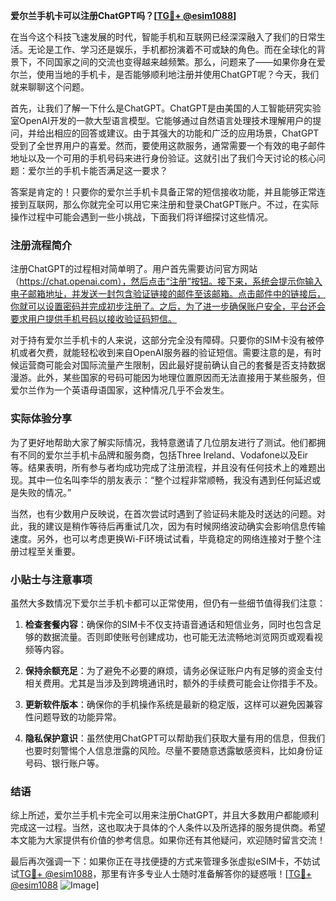 **爱尔兰手机卡可以注册ChatGPT吗？[[TG💪+ @esim1088](https://t.me/s/esim1088)]**

在当今这个科技飞速发展的时代，智能手机和互联网已经深深融入了我们的日常生活。无论是工作、学习还是娱乐，手机都扮演着不可或缺的角色。而在全球化的背景下，不同国家之间的交流也变得越来越频繁。那么，问题来了——如果你身在爱尔兰，使用当地的手机卡，是否能够顺利地注册并使用ChatGPT呢？今天，我们就来聊聊这个问题。

首先，让我们了解一下什么是ChatGPT。ChatGPT是由美国的人工智能研究实验室OpenAI开发的一款大型语言模型。它能够通过自然语言处理技术理解用户的提问，并给出相应的回答或建议。由于其强大的功能和广泛的应用场景，ChatGPT受到了全世界用户的喜爱。然而，要使用这款服务，通常需要一个有效的电子邮件地址以及一个可用的手机号码来进行身份验证。这就引出了我们今天讨论的核心问题：爱尔兰的手机卡能否满足这一要求？

答案是肯定的！只要你的爱尔兰手机卡具备正常的短信接收功能，并且能够正常连接到互联网，那么你就完全可以用它来注册和登录ChatGPT账户。不过，在实际操作过程中可能会遇到一些小挑战，下面我们将详细探讨这些情况。

### 注册流程简介

注册ChatGPT的过程相对简单明了。用户首先需要访问官方网站（https://chat.openai.com），然后点击“注册”按钮。接下来，系统会提示你输入电子邮箱地址，并发送一封包含验证链接的邮件至该邮箱。点击邮件中的链接后，你就可以设置密码并完成初步注册了。之后，为了进一步确保账户安全，平台还会要求用户提供手机号码以接收验证码短信。

对于持有爱尔兰手机卡的人来说，这部分完全没有障碍。只要你的SIM卡没有被停机或者欠费，就能轻松收到来自OpenAI服务器的验证短信。需要注意的是，有时候运营商可能会对国际流量产生限制，因此最好提前确认自己的套餐是否支持数据漫游。此外，某些国家的号码可能因为地理位置原因而无法直接用于某些服务，但爱尔兰作为一个英语母语国家，这种情况几乎不会发生。

### 实际体验分享

为了更好地帮助大家了解实际情况，我特意邀请了几位朋友进行了测试。他们都拥有不同的爱尔兰手机卡品牌和服务商，包括Three Ireland、Vodafone以及Eir等。结果表明，所有参与者均成功完成了注册流程，并且没有任何技术上的难题出现。其中一位名叫李华的朋友表示：“整个过程非常顺畅，我没有遇到任何延迟或是失败的情况。”

当然，也有少数用户反映说，在首次尝试时遇到了验证码未能及时送达的问题。对此，我的建议是稍作等待后再重试几次，因为有时候网络波动确实会影响信息传输速度。另外，也可以考虑更换Wi-Fi环境试试看，毕竟稳定的网络连接对于整个注册过程至关重要。

### 小贴士与注意事项

虽然大多数情况下爱尔兰手机卡都可以正常使用，但仍有一些细节值得我们注意：

1. **检查套餐内容**：确保你的SIM卡不仅支持语音通话和短信业务，同时也包含足够的数据流量。否则即使账号创建成功，也可能无法流畅地浏览网页或观看视频等内容。
   
2. **保持余额充足**：为了避免不必要的麻烦，请务必保证账户内有足够的资金支付相关费用。尤其是当涉及到跨境通讯时，额外的手续费可能会让你措手不及。
   
3. **更新软件版本**：确保你的手机操作系统是最新的稳定版，这样可以避免因兼容性问题导致的功能异常。
   
4. **隐私保护意识**：虽然使用ChatGPT可以帮助我们获取大量有用的信息，但我们也要时刻警惕个人信息泄露的风险。尽量不要随意透露敏感资料，比如身份证号码、银行账户等。

### 结语

综上所述，爱尔兰手机卡完全可以用来注册ChatGPT，并且大多数用户都能顺利完成这一过程。当然，这也取决于具体的个人条件以及所选择的服务提供商。希望本文能为大家提供有价值的参考信息。如果你还有其他疑问，欢迎随时留言交流！

最后再次强调一下：如果你正在寻找便捷的方式来管理多张虚拟eSIM卡，不妨试试[TG💪+ @esim1088](https://t.me/s/esim1088)，那里有许多专业人士随时准备解答你的疑惑哦！[[TG💪+ @esim1088](https://t.me/s/esim1088) ![Image](https://i.postimg.cc/4NQfJmqS/Snipaste-2025-05-13-00-14-12.png)]